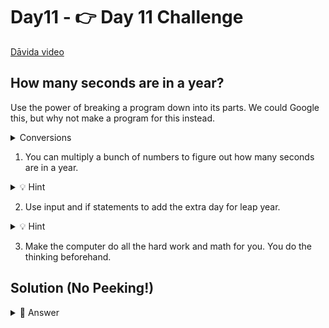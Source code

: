 # Day11 - 👉 Day 11 Challenge


<a href="https://www.youtube.com/watch?v=pKRE-W9HGNs" target="_blank">Dāvida video</a>

## How many seconds are in a year?

Use the power of breaking a program down into its parts. We could Google this, but why not make a program for this instead.

<details>
<summary>Conversions</summary>
60 seconds = 1 minute

60 minutes = 1 hour

24 hours = 1 day

31 days = 1 month

12 months = 1 year

365 days = 1 year

366 day = 1 leap year (this is every four years)

Learn more about leap years <a href="https://spaceplace.nasa.gov/leap-year/en/" target="_blank">here.</a>

</details>

1. You can multiply a bunch of numbers to figure out how many seconds are in a year.

<details>
<summary>💡 Hint</summary>
Think about how the math would be different for a leap year.

</details>

2. Use input and if statements to add the extra day for leap year.


<details>
<summary>💡 Hint</summary>

Think about if you need `int` or `float` for your `input`.

</details>

 3. Make the computer do all the hard work and math for you. You do the thinking beforehand.

## Solution (No Peeking!)

<details>
<summary>👀 Answer</summary>

```python 
days_this_year = int(input("How many days are in this year?"))

days_in_year = 365
days_in_leapyear = 366
hours_in_day = 24
minutes_in_hour = 60
seconds_in_minute = 60


result = days_in_year * hours_in_day * minutes_in_hour * seconds_in_minute

leapyear_result = days_in_leapyear * hours_in_day * minutes_in_hour * seconds_in_minute


if days_this_year == 366:
  print("Number of seconds in a leap year are", leapyear_result)
else:
  print("Number of seconds in a year are", result)
```

</details>